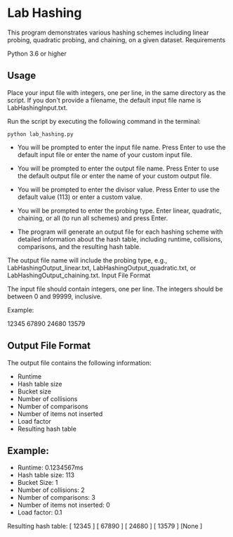 # Lab Hashing

This program demonstrates various hashing schemes including linear probing, quadratic probing, and chaining, on a given dataset.
Requirements

Python 3.6 or higher

## Usage

Place your input file with integers, one per line, in the same directory as the script. If you don't provide a filename, the default input file name is LabHashingInput.txt.

Run the script by executing the following command in the terminal:

```
python lab_hashing.py
```

- You will be prompted to enter the input file name. Press Enter to use the default input file or enter the name of your custom input file.

- You will be prompted to enter the output file name. Press Enter to use the default output file or enter the name of your custom output file.

- You will be prompted to enter the divisor value. Press Enter to use the default value (113) or enter a custom value.

- You will be prompted to enter the probing type. Enter linear, quadratic, chaining, or all (to run all schemes) and press Enter.

- The program will generate an output file for each hashing scheme with detailed information about the hash table, including runtime, collisions, comparisons, and the resulting hash table.

The output file name will include the probing type, e.g., LabHashingOutput_linear.txt, LabHashingOutput_quadratic.txt, or LabHashingOutput_chaining.txt.
Input File Format

The input file should contain integers, one per line. The integers should be between 0 and 99999, inclusive.

Example:

12345
67890
24680
13579

## Output File Format

The output file contains the following information:

- Runtime
- Hash table size
- Bucket size
- Number of collisions
- Number of comparisons
- Number of items not inserted
- Load factor
- Resulting hash table

## Example:

- Runtime: 0.1234567ms
- Hash table size: 113
- Bucket Size: 1
- Number of collisions: 2
- Number of comparisons: 3
- Number of items not inserted: 0
- Load factor: 0.1

Resulting hash table:
[ 12345 ] [ 67890 ] [ 24680 ] [ 13579 ] [None  ]
